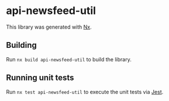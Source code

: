 # api-newsfeed-util

This library was generated with [Nx](https://nx.dev).

## Building

Run `nx build api-newsfeed-util` to build the library.

## Running unit tests

Run `nx test api-newsfeed-util` to execute the unit tests via [Jest](https://jestjs.io).
